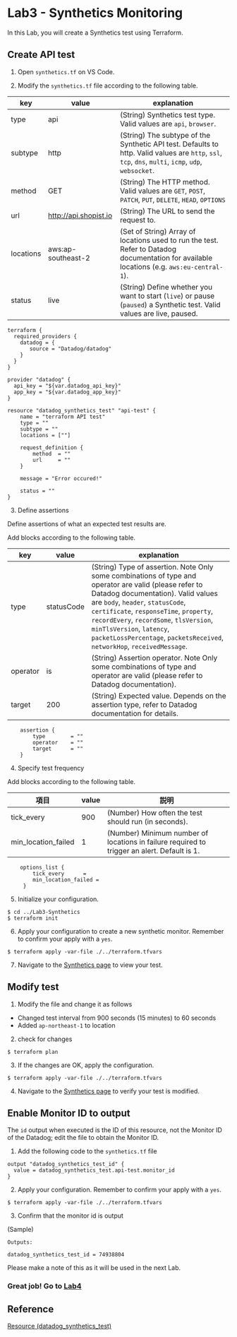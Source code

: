 # Lab3 - Synthetics Monitoring

In this Lab, you will create a Synthetics test using Terraform.


## Create API test
1. Open `synthetics.tf` on VS Code.


2. Modify the `synthetics.tf` file according to the following table.

|  key  |  value  | explanation |
| ---- | ---- | --- |
|  type  |  api  |  (String) Synthetics test type. Valid values are `api`, `browser`. |
|  subtype  |  http  | (String) The subtype of the Synthetic API test. Defaults to http. Valid values are `http`, `ssl`, `tcp`, `dns`, `multi`, `icmp`, `udp`, `websocket`. |
|  method  |  GET  | (String) The HTTP method. Valid values are `GET`, `POST`, `PATCH`, `PUT`, `DELETE`, `HEAD`, `OPTIONS` |
|  url  |  http://api.shopist.io  |  (String) The URL to send the request to. |
|  locations  |  aws:ap-southeast-2  |  (Set of String) Array of locations used to run the test. Refer to Datadog documentation for available locations (e.g. `aws:eu-central-1`). |
| status | live | (String) Define whether you want to start (`live`) or pause (`paused`) a Synthetic test. Valid values are live, paused. |


```
terraform {
  required_providers {
    datadog = {
       source = "Datadog/datadog"
    }
  } 
}

provider "datadog" {
  api_key = "${var.datadog_api_key}"
  app_key = "${var.datadog_app_key}"
}

resource "datadog_synthetics_test" "api-test" {
    name = "terraform API test"
    type = ""
    subtype = ""
    locations = [""]

    request_definition {
        method  = ""
        url     = ""    
    }
 
    message = "Error occured!"

    status = ""
}
```

3. Define assertions

Define assertions of what an expected test results are.

Add blocks according to the following table.

|  key  |  value  | explanation |
| ---- | ---- | --- |
|  type  |  statusCode  | (String) Type of assertion. Note Only some combinations of type and operator are valid (please refer to Datadog documentation). Valid values are `body`, `header`, `statusCode`, `certificate`, `responseTime`, `property`, `recordEvery`, `recordSome`, `tlsVersion`, `minTlsVersion`, `latency`, `packetLossPercentage`, `packetsReceived`, `networkHop`, `receivedMessage`.|
|  operator  |  is  | (String) Assertion operator. Note Only some combinations of type and operator are valid (please refer to Datadog documentation).|
|  target  |  200  | (String) Expected value. Depends on the assertion type, refer to Datadog documentation for details. |

```
    assertion {
        type        = ""
        operator    = ""
        target      = ""
    }
```

4. Specify test frequency

Add blocks according to the following table.

|  項目  |  value  | 説明 |
| ---- | ---- | --- |
| tick_every | 900 |  (Number) How often the test should run (in seconds).|
| min_location_failed | 1 | (Number) Minimum number of locations in failure required to trigger an alert. Default is 1.|

```
    options_list {
        tick_every      = 
        min_location_failed =  
     }
```


5. Initialize your configuration.

```
$ cd ../Lab3-Synthetics
$ terraform init
```

6. Apply your configuration to create a new synthetic monitor. Remember to confirm your apply with a `yes`.

```
$ terraform apply -var-file ./../terraform.tfvars
```


7. Navigate to the [Synthetics page](https://app.datadoghq.com/synthetics/tests) to view your test.



## Modify test

1. Modify the file and change it as follows

- Changed test interval from 900 seconds (15 minutes) to 60 seconds
- Added `ap-northeast-1` to location


2.  check for changes

```
$ terraform plan
```

3. If the changes are OK, apply the configuration.

```
$ terraform apply -var-file ./../terraform.tfvars
```

4. Navigate to the [Synthetics page](https://app.datadoghq.com/synthetics/tests) to verify your test is modified.

## Enable Monitor ID to output

The `id` output when executed is the ID of this resource, not the Monitor ID of the Datadog; edit the file to obtain the Monitor ID.

1. Add the following code to the `synthetics.tf` file 

```
output "datadog_synthetics_test_id" {
  value = datadog_synthetics_test.api-test.monitor_id
}
```

2. Apply your configuration. Remember to confirm your apply with a `yes`.

```
$ terraform apply -var-file ./../terraform.tfvars
```

3. Confirm that the monitor id is output

(Sample)
```
Outputs:

datadog_synthetics_test_id = 74938804
```

Please make a note of this as it will be used in the next Lab.

### Great job! Go to [Lab4](./../Lab4-SLO/README.md) 

## Reference
[Resource (datadog_synthetics_test)](
https://registry.terraform.io/providers/DataDog/datadog/latest/docs/resources/synthetics_test)